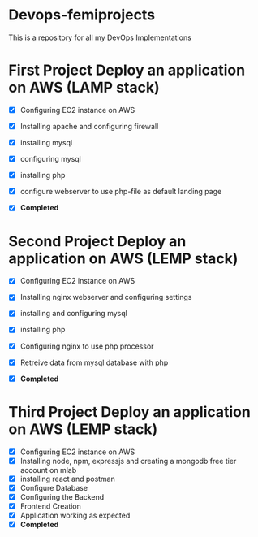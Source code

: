 # Devops-femiprojects
This is a repository for all my DevOps Implementations 

# First Project Deploy an application on AWS (LAMP stack)

- [x] Configuring EC2 instance on AWS 
- [x] Installing apache and configuring firewall
- [x] installing mysql
- [x] configuring mysql
- [x] installing php
- [x] configure webserver to use php-file as default landing page
- [x] **Completed**


# Second Project Deploy an application on AWS (LEMP stack)
- [x] Configuring EC2 instance on AWS 
- [x] Installing nginx webserver and configuring settings
- [x] installing and configuring mysql
- [x] installing php
- [x] Configuring nginx to use php processor
- [x] Retreive data from mysql database with php
- [x] **Completed**


# Third Project Deploy an application on AWS (LEMP stack)
- [x] Configuring EC2 instance on AWS 
- [x] Installing node, npm, expressjs and creating a mongodb free tier account on mlab
- [x] installing react and postman 
- [x] Configure Database
- [x] Configuring the Backend
- [x] Frontend Creation
- [x] Application working as expected
- [x] **Completed**
